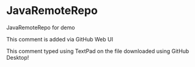 # JavaRemoteRepo
JavaRemoteRepo for demo

This comment is added via GitHub Web UI

This comment typed using TextPad on the file downloaded using GitHub Desktop!
